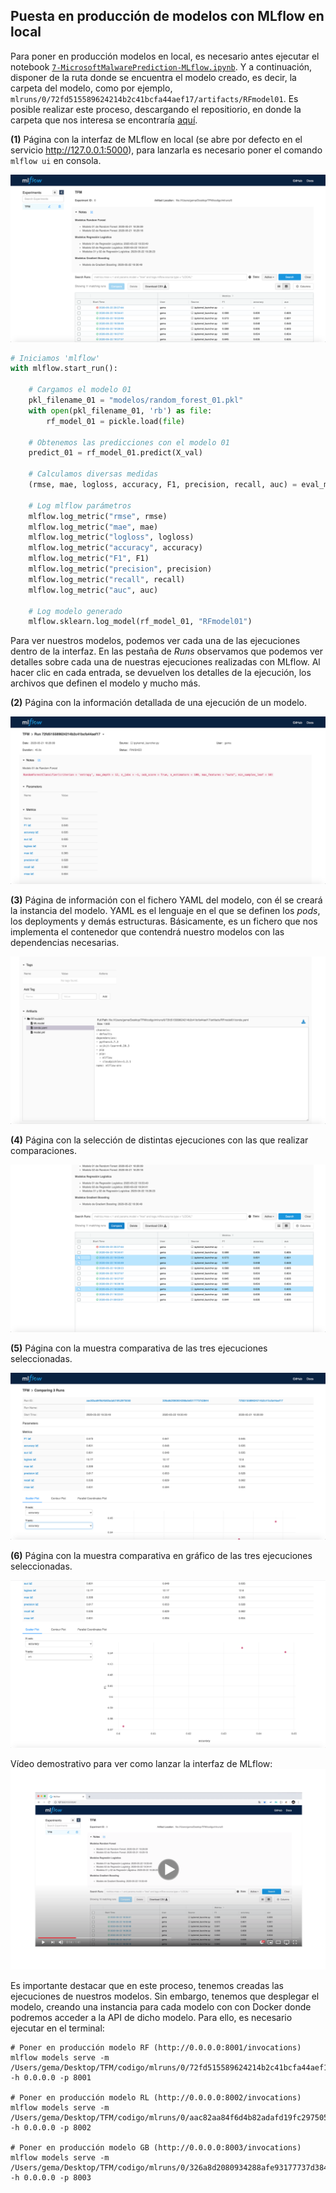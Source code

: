 ## Puesta en producción de modelos con MLflow en local

Para poner en producción modelos en local, es necesario antes ejecutar el notebook [`7-MicrosoftMalwarePrediction-MLflow.ipynb`](https://github.com/Gecofer/TFM_1920/blob/master/notebooks/7-MicrosoftMalwarePrediction-MLflow.ipynb). Y a continuación, disponer de la ruta donde se encuentra el modelo creado, es decir, la carpeta del modelo, como por ejemplo, `mlruns/0/72fd515589624214b2c41bcfa44aef17/artifacts/RFmodel01`. Es posible realizar este proceso, descargando el repositiorio, en donde la carpeta que nos interesa se encontraría [aquí](https://github.com/Gecofer/TFM_1920/tree/master/mlruns/0/326a8d2080934288afe93177737d3844/artifacts/GBmodel).

**(1)** Página con la interfaz de MLflow en local (se abre por defecto en el servicio http://127.0.0.1:5000), para lanzarla es necesario poner el comando `mlflow ui` en consola.

<p align="center">
  <img src="../docs/imagenes/mlflow/1.png">
</p>

~~~python
# Iniciamos 'mlflow'
with mlflow.start_run():
    
    # Cargamos el modelo 01
    pkl_filename_01 = "modelos/random_forest_01.pkl"
    with open(pkl_filename_01, 'rb') as file:
        rf_model_01 = pickle.load(file)
        
    # Obtenemos las predicciones con el modelo 01  
    predict_01 = rf_model_01.predict(X_val)
    
    # Calculamos diversas medidas
    (rmse, mae, logloss, accuracy, F1, precision, recall, auc) = eval_metricas(y_val, predict_01)

    # Log mlflow parámetros
    mlflow.log_metric("rmse", rmse)
    mlflow.log_metric("mae", mae)
    mlflow.log_metric("logloss", logloss)
    mlflow.log_metric("accuracy", accuracy)
    mlflow.log_metric("F1", F1)
    mlflow.log_metric("precision", precision)
    mlflow.log_metric("recall", recall)
    mlflow.log_metric("auc", auc)

    # Log modelo generado
    mlflow.sklearn.log_model(rf_model_01, "RFmodel01")
~~~

Para ver nuestros modelos, podemos ver cada una de las ejecuciones dentro de la interfaz. En las pestaña de _Runs_ observamos que podemos ver detalles sobre cada una de nuestras ejecuciones realizadas con MLflow. Al hacer clic en cada entrada, se devuelven los detalles de la ejecución, los archivos que definen el modelo y mucho más. 

**(2)** Página con la información detallada de una ejecución de un modelo.

<p align="center">
  <img src="../docs/imagenes/mlflow/2.png">
</p>

**(3)** Página de información con el fichero YAML del modelo, con él se creará la instancia del modelo. YAML es el lenguaje en el que se definen los _pods_, los deployments y demás estructuras. Básicamente, es un fichero que nos implementa el contenedor que contendrá nuestro modelos con las dependencias necesarias.

<p align="center">
  <img src="../docs/imagenes/mlflow/3.png">
</p>

**(4)** Página con la selección de distintas ejecuciones con las que realizar comparaciones.

<p align="center">
  <img src="../docs/imagenes/mlflow/4.png">
</p>

**(5)** Página con la muestra comparativa de las tres ejecuciones seleccionadas.

<p align="center">
  <img src="../docs/imagenes/mlflow/5.png">
</p>

**(6)** Página con la muestra comparativa en gráfico de las tres ejecuciones seleccionadas.

<p align="center">
  <img src="../docs/imagenes/mlflow/6.png">
</p>

Vídeo demostrativo para ver como lanzar la interfaz de MLflow: 
[![videoMLflow](https://github.com/Gecofer/TFM_1920/blob/master/docs/imagenes/videoMLflow.png)](https://youtu.be/D9DVMN4F98c)

Es importante destacar que en este proceso, tenemos creadas las ejecuciones de nuestros modelos. Sin embargo, tenemos que desplegar el modelo, creando una instancia para cada modelo con con Docker donde podremos acceder a la API de dicho modelo. Para ello, es necesario ejecutar en el terminal:

~~~
# Poner en producción modelo RF (http://0.0.0.0:8001/invocations)
mlflow models serve -m /Users/gema/Desktop/TFM/codigo/mlruns/0/72fd515589624214b2c41bcfa44aef17/artifacts/RFmodel01 -h 0.0.0.0 -p 8001

# Poner en producción modelo RL (http://0.0.0.0:8002/invocations)
mlflow models serve -m /Users/gema/Desktop/TFM/codigo/mlruns/0/aac82aa84f6d4b82adafd19fc2975050/artifacts/RLmodel01 -h 0.0.0.0 -p 8002

# Poner en producción modelo GB (http://0.0.0.0:8003/invocations)
mlflow models serve -m /Users/gema/Desktop/TFM/codigo/mlruns/0/326a8d2080934288afe93177737d3844/artifacts/GBmodel -h 0.0.0.0 -p 8003
~~~




